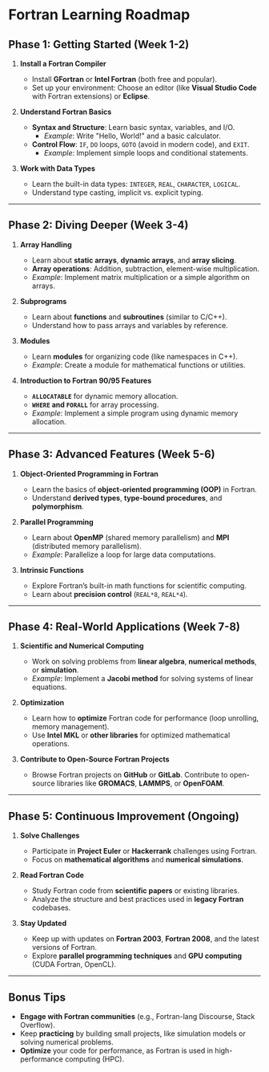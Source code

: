 # Fortran Learning Roadmap

## Phase 1: Getting Started (Week 1-2)

1. **Install a Fortran Compiler**  
   - Install **GFortran** or **Intel Fortran** (both free and popular).
   - Set up your environment: Choose an editor (like **Visual Studio Code** with Fortran extensions) or **Eclipse**.

2. **Understand Fortran Basics**  
   - **Syntax and Structure**: Learn basic syntax, variables, and I/O.
     - *Example*: Write "Hello, World!" and a basic calculator.
   - **Control Flow**: `IF`, `DO` loops, `GOTO` (avoid in modern code), and `EXIT`.
     - *Example*: Implement simple loops and conditional statements.

3. **Work with Data Types**  
   - Learn the built-in data types: `INTEGER`, `REAL`, `CHARACTER`, `LOGICAL`.
   - Understand type casting, implicit vs. explicit typing.

---

## Phase 2: Diving Deeper (Week 3-4)

1. **Array Handling**  
   - Learn about **static arrays**, **dynamic arrays**, and **array slicing**.
   - **Array operations**: Addition, subtraction, element-wise multiplication.
   - *Example*: Implement matrix multiplication or a simple algorithm on arrays.

2. **Subprograms**  
   - Learn about **functions** and **subroutines** (similar to C/C++).
   - Understand how to pass arrays and variables by reference.

3. **Modules**  
   - Learn **modules** for organizing code (like namespaces in C++).
   - *Example*: Create a module for mathematical functions or utilities.

4. **Introduction to Fortran 90/95 Features**  
   - **`ALLOCATABLE`** for dynamic memory allocation.
   - **`WHERE` and `FORALL`** for array processing.
   - *Example*: Implement a simple program using dynamic memory allocation.

---

## Phase 3: Advanced Features (Week 5-6)

1. **Object-Oriented Programming in Fortran**  
   - Learn the basics of **object-oriented programming (OOP)** in Fortran.
   - Understand **derived types**, **type-bound procedures**, and **polymorphism**.

2. **Parallel Programming**  
   - Learn about **OpenMP** (shared memory parallelism) and **MPI** (distributed memory parallelism).
   - *Example*: Parallelize a loop for large data computations.

3. **Intrinsic Functions**  
   - Explore Fortran’s built-in math functions for scientific computing.
   - Learn about **precision control** (`REAL*8`, `REAL*4`).

---

## Phase 4: Real-World Applications (Week 7-8)

1. **Scientific and Numerical Computing**  
   - Work on solving problems from **linear algebra**, **numerical methods**, or **simulation**.
   - *Example*: Implement a **Jacobi method** for solving systems of linear equations.

2. **Optimization**  
   - Learn how to **optimize** Fortran code for performance (loop unrolling, memory management).
   - Use **Intel MKL** or **other libraries** for optimized mathematical operations.

3. **Contribute to Open-Source Fortran Projects**  
   - Browse Fortran projects on **GitHub** or **GitLab**. Contribute to open-source libraries like **GROMACS**, **LAMMPS**, or **OpenFOAM**.

---

## Phase 5: Continuous Improvement (Ongoing)

1. **Solve Challenges**  
   - Participate in **Project Euler** or **Hackerrank** challenges using Fortran.
   - Focus on **mathematical algorithms** and **numerical simulations**.

2. **Read Fortran Code**  
   - Study Fortran code from **scientific papers** or existing libraries.
   - Analyze the structure and best practices used in **legacy Fortran** codebases.

3. **Stay Updated**  
   - Keep up with updates on **Fortran 2003**, **Fortran 2008**, and the latest versions of Fortran.
   - Explore **parallel programming techniques** and **GPU computing** (CUDA Fortran, OpenCL).

---

## Bonus Tips

- **Engage with Fortran communities** (e.g., Fortran-lang Discourse, Stack Overflow).
- Keep **practicing** by building small projects, like simulation models or solving numerical problems.
- **Optimize** your code for performance, as Fortran is used in high-performance computing (HPC).
